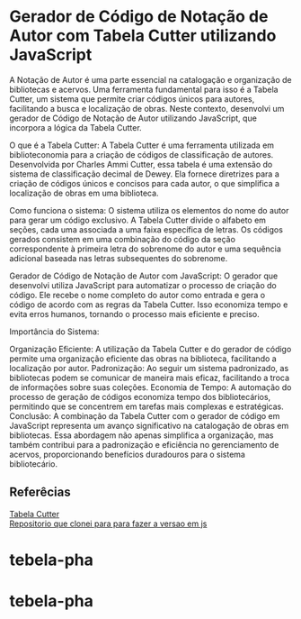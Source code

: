 # Gerador de Código de Notação de Autor com Tabela Cutter utilizando JavaScript
A Notação de Autor é uma parte essencial na catalogação e organização de bibliotecas e acervos. Uma ferramenta fundamental para isso é a Tabela Cutter, um sistema que permite criar códigos únicos para autores, facilitando a busca e localização de obras. Neste contexto, desenvolvi um gerador de Código de Notação de Autor utilizando JavaScript, que incorpora a lógica da Tabela Cutter.

O que é a Tabela Cutter:
A Tabela Cutter é uma ferramenta utilizada em biblioteconomia para a criação de códigos de classificação de autores. Desenvolvida por Charles Ammi Cutter, essa tabela é uma extensão do sistema de classificação decimal de Dewey. Ela fornece diretrizes para a criação de códigos únicos e concisos para cada autor, o que simplifica a localização de obras em uma biblioteca.

Como funciona o sistema:
O sistema utiliza os elementos do nome do autor para gerar um código exclusivo. A Tabela Cutter divide o alfabeto em seções, cada uma associada a uma faixa específica de letras. Os códigos gerados consistem em uma combinação do código da seção correspondente à primeira letra do sobrenome do autor e uma sequência adicional baseada nas letras subsequentes do sobrenome.

Gerador de Código de Notação de Autor com JavaScript:
O gerador que desenvolvi utiliza JavaScript para automatizar o processo de criação do código. Ele recebe o nome completo do autor como entrada e gera o código de acordo com as regras da Tabela Cutter. Isso economiza tempo e evita erros humanos, tornando o processo mais eficiente e preciso.

Importância do Sistema:

Organização Eficiente: A utilização da Tabela Cutter e do gerador de código permite uma organização eficiente das obras na biblioteca, facilitando a localização por autor.
Padronização: Ao seguir um sistema padronizado, as bibliotecas podem se comunicar de maneira mais eficaz, facilitando a troca de informações sobre suas coleções.
Economia de Tempo: A automação do processo de geração de códigos economiza tempo dos bibliotecários, permitindo que se concentrem em tarefas mais complexas e estratégicas.
Conclusão:
A combinação da Tabela Cutter com o gerador de código em JavaScript representa um avanço significativo na catalogação de obras em bibliotecas. Essa abordagem não apenas simplifica a organização, mas também contribui para a padronização e eficiência no gerenciamento de acervos, proporcionando benefícios duradouros para o sistema bibliotecário.







## Referêcias
<a href="https://academico.ufrrj.br/biblioteca/cutter/cutter8.html">Tabela Cutter</a><br>
<a href="https://github.com/bcunhasa/gerador-cutter">Repositorio que clonei para para fazer a versao em js</a>


# tebela-pha
# tebela-pha
